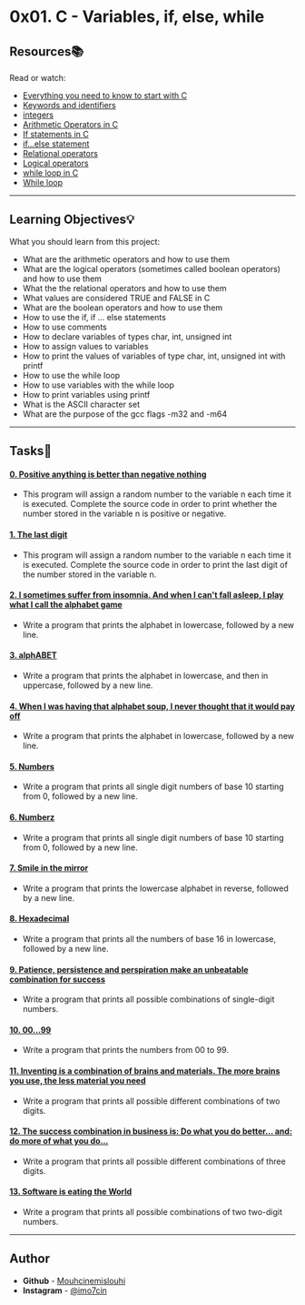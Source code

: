 # 0x01. C - Variables, if, else, while

## Resources:books:
Read or watch:
* [Everything you need to know to start with C](https://intranet.hbtn.io/rltoken/lbqOMfcseEq0Y-7al_j1Ag)
* [Keywords and identifiers](https://intranet.hbtn.io/rltoken/ckqC9BrBcMmv-DLmBauaWQ)
* [integers](https://intranet.hbtn.io/rltoken/Oau_6LT7-3IIt5ew_3Ac6g)
* [Arithmetic Operators in C](https://intranet.hbtn.io/rltoken/r4hrHzg2X9JjnKj8sP_SAw)
* [If statements in C](https://intranet.hbtn.io/rltoken/W93uajwXtW3WOxOaeBtF-A)
* [if…else statement](https://intranet.hbtn.io/rltoken/PMD6eKdkj2RmIpagtABihw)
* [Relational operators](https://intranet.hbtn.io/rltoken/dCy4644-X_WJMYxRZwCfFQ)
* [Logical operators](https://intranet.hbtn.io/rltoken/gJzJXQoEdEN1Oxcutp_76Q)
* [while loop in C](https://intranet.hbtn.io/rltoken/Qhq1p5UcR72-VXFJ_iAqWQ)
* [While loop](https://intranet.hbtn.io/rltoken/RY9a1EDxRKNNHhxbJ6Pn_g)

---
## Learning Objectives:bulb:
What you should learn from this project:

* What are the arithmetic operators and how to use them
* What are the logical operators (sometimes called boolean operators) and how to use them
* What the the relational operators and how to use them
* What values are considered TRUE and FALSE in C
* What are the boolean operators and how to use them
* How to use the if, if ... else statements
* How to use comments
* How to declare variables of types char, int, unsigned int
* How to assign values to variables
* How to print the values of variables of type char, int, unsigned int with printf
* How to use the while loop
* How to use variables with the while loop
* How to print variables using printf
* What is the ASCII character set
* What are the purpose of the gcc flags -m32 and -m64

---

## Tasks:pencil:

#### [0. Positive anything is better than negative nothing](./0-positive_or_negative.c)
* This program will assign a random number to the variable n each time it is executed. Complete the source code in order to print whether the number stored in the variable n is positive or negative.


#### [1. The last digit](./1-last_digit.c)
* This program will assign a random number to the variable n each time it is executed. Complete the source code in order to print the last digit of the number stored in the variable n.


#### [2. I sometimes suffer from insomnia. And when I can't fall asleep, I play what I call the alphabet game](./2-print_alphabet.c)
* Write a program that prints the alphabet in lowercase, followed by a new line.


#### [3. alphABET](./3-print_alphabets.c)
* Write a program that prints the alphabet in lowercase, and then in uppercase, followed by a new line.


#### [4. When I was having that alphabet soup, I never thought that it would pay off](./4-print_alphabt.c)
* Write a program that prints the alphabet in lowercase, followed by a new line.


#### [5. Numbers](./5-print_numbers.c)
* Write a program that prints all single digit numbers of base 10 starting from 0, followed by a new line.


#### [6. Numberz](./6-print_numberz.c)
* Write a program that prints all single digit numbers of base 10 starting from 0, followed by a new line.


#### [7. Smile in the mirror](./7-print_tebahpla.c)
* Write a program that prints the lowercase alphabet in reverse, followed by a new line.


#### [8. Hexadecimal](./8-print_base16.c)
* Write a program that prints all the numbers of base 16 in lowercase, followed by a new line.


#### [9. Patience, persistence and perspiration make an unbeatable combination for success](./9-print_comb.c)
* Write a program that prints all possible combinations of single-digit numbers.


#### [10. 00...99](./10-print_comb2.c)
* Write a program that prints the numbers from 00 to 99.


#### [11. Inventing is a combination of brains and materials. The more brains you use, the less material you need](./100-print_comb3.c)
* Write a program that prints all possible different combinations of two digits.


#### [12. The success combination in business is: Do what you do better... and: do more of what you do...](./101-print_comb4.c)
* Write a program that prints all possible different combinations of three digits.


#### [13. Software is eating the World](./102-print_comb5.c)
* Write a program that prints all possible combinations of two two-digit numbers.

---

## Author
* **Github** - [Mouhcinemislouhi](https://github.com/Mouhcinemislouhi)
* **Instagram** - [@imo7cin](https://instagram.com/imo7cin)
